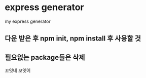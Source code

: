 # express generator

my express generator

## 다운 받은 후 npm init, npm install 후 사용할 것

## 필요없는 package들은 삭제

꼬잇네
꼬잇어
